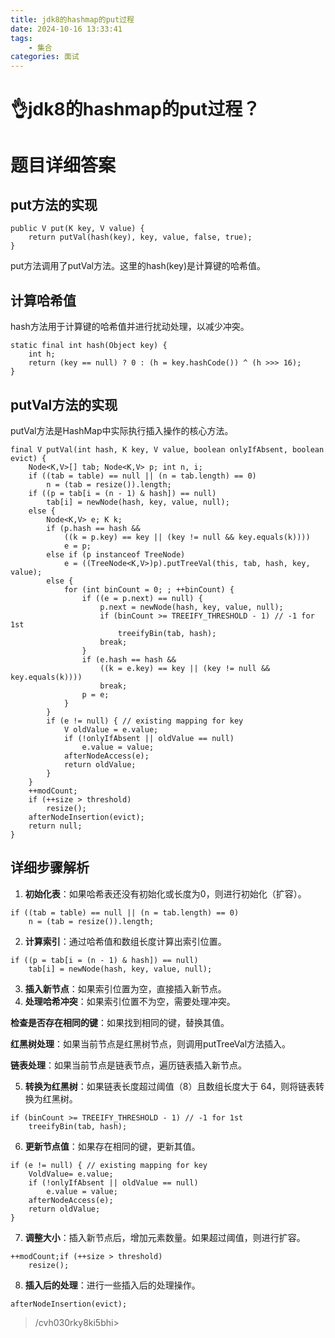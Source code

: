 ```yaml
---
title: jdk8的hashmap的put过程
date: 2024-10-16 13:33:41
tags:
	- 集合
categories: 面试
---
```

# 👌jdk8的hashmap的put过程？

# 题目详细答案
## put方法的实现
```plain
public V put(K key, V value) {
    return putVal(hash(key), key, value, false, true);
}
```

put方法调用了putVal方法。这里的hash(key)是计算键的哈希值。

## 计算哈希值
hash方法用于计算键的哈希值并进行扰动处理，以减少冲突。

```plain
static final int hash(Object key) {
    int h;
    return (key == null) ? 0 : (h = key.hashCode()) ^ (h >>> 16);
}
```

## putVal方法的实现
putVal方法是HashMap中实际执行插入操作的核心方法。

```plain
final V putVal(int hash, K key, V value, boolean onlyIfAbsent, boolean evict) {
    Node<K,V>[] tab; Node<K,V> p; int n, i;
    if ((tab = table) == null || (n = tab.length) == 0)
        n = (tab = resize()).length;
    if ((p = tab[i = (n - 1) & hash]) == null)
        tab[i] = newNode(hash, key, value, null);
    else {
        Node<K,V> e; K k;
        if (p.hash == hash &&
            ((k = p.key) == key || (key != null && key.equals(k))))
            e = p;
        else if (p instanceof TreeNode)
            e = ((TreeNode<K,V>)p).putTreeVal(this, tab, hash, key, value);
        else {
            for (int binCount = 0; ; ++binCount) {
                if ((e = p.next) == null) {
                    p.next = newNode(hash, key, value, null);
                    if (binCount >= TREEIFY_THRESHOLD - 1) // -1 for 1st
                        treeifyBin(tab, hash);
                    break;
                }
                if (e.hash == hash &&
                    ((k = e.key) == key || (key != null && key.equals(k))))
                    break;
                p = e;
            }
        }
        if (e != null) { // existing mapping for key
            V oldValue = e.value;
            if (!onlyIfAbsent || oldValue == null)
                e.value = value;
            afterNodeAccess(e);
            return oldValue;
        }
    }
    ++modCount;
    if (++size > threshold)
        resize();
    afterNodeInsertion(evict);
    return null;
}
```

## 详细步骤解析
1. **初始化表**：如果哈希表还没有初始化或长度为0，则进行初始化（扩容）。

```plain
if ((tab = table) == null || (n = tab.length) == 0)
    n = (tab = resize()).length;
```

2. **计算索引**：通过哈希值和数组长度计算出索引位置。

```plain
if ((p = tab[i = (n - 1) & hash]) == null)
    tab[i] = newNode(hash, key, value, null);
```

3. **插入新节点**：如果索引位置为空，直接插入新节点。
4. **处理哈希冲突**：如果索引位置不为空，需要处理冲突。

**检查是否存在相同的键**：如果找到相同的键，替换其值。

**红黑树处理**：如果当前节点是红黑树节点，则调用putTreeVal方法插入。

**链表处理**：如果当前节点是链表节点，遍历链表插入新节点。

5. **转换为红黑树**：如果链表长度超过阈值（8）且数组长度大于 64，则将链表转换为红黑树。

```plain
if (binCount >= TREEIFY_THRESHOLD - 1) // -1 for 1st
    treeifyBin(tab, hash);
```

6. **更新节点值**：如果存在相同的键，更新其值。

```plain
if (e != null) { // existing mapping for key
    VoldValue= e.value;
    if (!onlyIfAbsent || oldValue == null)
        e.value = value;
    afterNodeAccess(e);
    return oldValue;
}
```

7. **调整大小**：插入新节点后，增加元素数量。如果超过阈值，则进行扩容。

```plain
++modCount;if (++size > threshold)
    resize();
```

8. **插入后的处理**：进行一些插入后的处理操作。

```plain
afterNodeInsertion(evict);
```



> /cvh030rky8ki5bhi>
